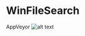 # WinFileSearch
AppVeyor
![alt text](https://ci.appveyor.com/api/projects/status/github/jeoffman/WinFileSearch "Logo Title Text 1")
